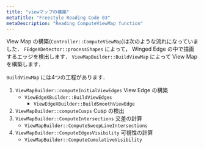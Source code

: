```yaml
---
title: "viewマップの構築"
metaTitle: "Freestyle Reading Code 03"
metaDescription: "Reading ComputeViewMap function"
---
```


View Map の構築(`Controller::ComputeViewMap`)は次のような流れになっていました．
`FEdgeXDetector::processShapes` によって， Winged Edge の中で描画するエッジを検出します．
`ViewMapBuilder::BuildViewMap` によって View Map を構築します．

`BuildViewMap` には4つの工程があります．
1. `ViewMapBuilder::computeInitialViewEdges` View Edge の構築
    * `ViewEdgeXBuilder::BuildViewEdges`
        * `ViewEdgeXBuilder::BuildSmoothViewEdge`
1. `ViewMapBuilder::computeCusps` Cusp の検出
1. `ViewMapBuilder::ComputeIntersections` 交差の計算
    * `ViewMapBuilder::ComputeSweepLineIntersections`
1. `ViewMapBuilder::ComputeEdgesVisibility` 可視性の計算
    * `ViewMapBuilder::ComputeCumulativeVisibility`
